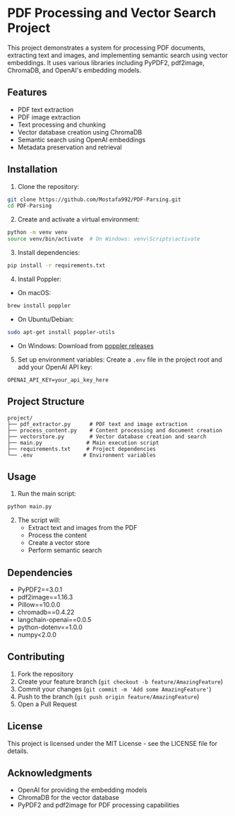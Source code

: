 # PDF Processing and Vector Search Project

This project demonstrates a system for processing PDF documents, extracting text and images, and implementing semantic search using vector embeddings. It uses various libraries including PyPDF2, pdf2image, ChromaDB, and OpenAI's embedding models.

## Features

- PDF text extraction
- PDF image extraction
- Text processing and chunking
- Vector database creation using ChromaDB
- Semantic search using OpenAI embeddings
- Metadata preservation and retrieval


## Installation

1. Clone the repository:
```bash
git clone https://github.com/Mostafa992/PDF-Parsing.git
cd PDF-Parsing
```

2. Create and activate a virtual environment:
```bash
python -m venv venv
source venv/bin/activate  # On Windows: venv\Scripts\activate
```

3. Install dependencies:
```bash
pip install -r requirements.txt
```

4. Install Poppler:
- On macOS:
```bash
brew install poppler
```
- On Ubuntu/Debian:
```bash
sudo apt-get install poppler-utils
```
- On Windows: Download from [poppler releases](http://blog.alivate.com.au/poppler-windows/)

5. Set up environment variables:
Create a `.env` file in the project root and add your OpenAI API key:
```
OPENAI_API_KEY=your_api_key_here
```

## Project Structure

```
project/
├── pdf_extractor.py      # PDF text and image extraction
├── process_content.py    # Content processing and document creation
├── vectorstore.py        # Vector database creation and search
├── main.py              # Main execution script
├── requirements.txt     # Project dependencies
└── .env                # Environment variables
```

## Usage

1. Run the main script:
```bash
python main.py
```

2. The script will:
   - Extract text and images from the PDF
   - Process the content
   - Create a vector store
   - Perform semantic search

## Dependencies

- PyPDF2==3.0.1
- pdf2image==1.16.3
- Pillow==10.0.0
- chromadb==0.4.22
- langchain-openai==0.0.5
- python-dotenv==1.0.0
- numpy<2.0.0

## Contributing

1. Fork the repository
2. Create your feature branch (`git checkout -b feature/AmazingFeature`)
3. Commit your changes (`git commit -m 'Add some AmazingFeature'`)
4. Push to the branch (`git push origin feature/AmazingFeature`)
5. Open a Pull Request

## License

This project is licensed under the MIT License - see the LICENSE file for details.

## Acknowledgments

- OpenAI for providing the embedding models
- ChromaDB for the vector database
- PyPDF2 and pdf2image for PDF processing capabilities 
